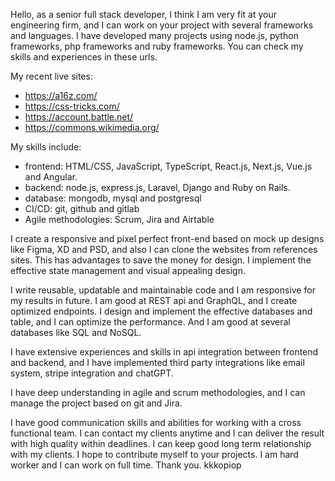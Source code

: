 Hello, as a senior full stack developer, I think I am very fit at your engineering firm, and I can work on your project with several frameworks and languages. I have developed many projects using node.js, python frameworks, php frameworks and ruby frameworks. You can check my skills and experiences in these urls.

My recent live sites:
- https://a16z.com/
- https://css-tricks.com/
- https://account.battle.net/
- https://commons.wikimedia.org/
    
My skills include:
- frontend: HTML/CSS, JavaScript, TypeScript, React.js, Next.js, Vue.js and Angular.
- backend: node.js, express.js, Laravel, Django and Ruby on Rails.
- database: mongodb, mysql and postgresql
- CI/CD: git, github and gitlab
- Agile methodologies: Scrum, Jira and Airtable

I create a responsive and pixel perfect front-end based on mock up designs like Figma, XD and PSD, and also I can clone the websites from references sites. This has advantages to save the money for design. I implement the effective state management and visual appealing design.

I write reusable, updatable and maintainable code and I am responsive for my results in future. I am good at REST api and GraphQL, and I create optimized endpoints. I design and implement the effective databases and table, and I can optimize the performance. And I am good at several databases like SQL and NoSQL.

I have extensive experiences and skills in api integration between frontend and backend, and I have implemented third party integrations like email system, stripe integration and chatGPT.

I have deep understanding in agile and scrum methodologies, and I can manage the project based on git and Jira.

I have good communication skills and abilities for working with a cross functional team. I can contact my clients anytime and I can deliver the result with high quality within deadlines. I can keep good long term relationship with my clients. I hope to contribute myself to your projects. I am hard worker and I can work on full time.
Thank you.
kkkopiop